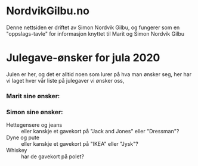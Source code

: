 # NordvikGilbu.no
Denne nettsiden er driftet av Simon Nordvik Gilbu, og fungerer som en "oppslags-tavle" for informasjon knyttet til Marit og Simon Nordvik Gilbu

# Julegave-ønsker for jula 2020
Julen er her, og det er alltid noen som lurer på hva man ønsker seg, her har vi laget hver vår liste på julegaver vi ønsker oss,

### Marit sine ønsker:

### Simon sine ønsker:
<dl>
  <dt>Hettegensere og jeans</dt>
  <dd>eller kanskje et gavekort på "Jack and Jones" eller "Dressman"?</dd>
  
  <dt>Dyne og pute</dt>
  <dd>eller kanskje et gavekort på "IKEA" eller "Jysk"?</dd>
  
  <dt>Whiskey</dt>
  <dd>har de gavekort på polet?</dd>
</dl>

